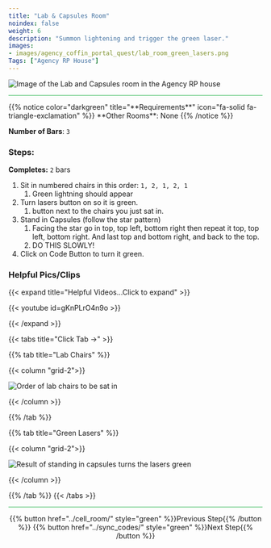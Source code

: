 ```yaml
---
title: "Lab & Capsules Room"
noindex: false
weight: 6
description: "Summon lightening and trigger the green laser."
images:
- images/agency_coffin_portal_quest/lab_room_green_lasers.png
Tags: ["Agency RP House"]
---
```


![Image of the Lab and Capsules room in the Agency RP house](/images/agency_coffin_portal_quest/lab_room_w400px.png)

<hr style="background-color: #28b44c" size=8>
{{% notice color="darkgreen" title="**Requirements**" icon="fa-solid fa-triangle-exclamation"  %}}
**Other Rooms**: None
{{% /notice %}}


**Number of Bars**: `3`

### Steps:

**Completes:** `2` bars
1. Sit in numbered chairs in this order: `1, 2, 1, 2, 1`
    1. Green lightning should appear
1. Turn lasers button on so it is green.
    1. button next to the chairs you just sat in.
1. Stand in Capsules (follow the star pattern)
    1. Facing the star go in top, top left, bottom right then repeat it top, top left, bottom right. And last top and bottom right, and back to the top.
    1. DO THIS SLOWLY!
1. Click on Code Button to turn it green.

### Helpful Pics/Clips

{{< expand title="Helpful Videos...Click to expand" >}} 
<div class="grid-1 post-vid-dot">

{{< youtube id=gKnPLrO4n9o >}}

</div>
{{< /expand >}}

{{< tabs title="Click Tab ->" >}}

{{% tab title="Lab Chairs" %}}

{{< column "grid-2">}}

![Order of lab chairs to be sat in](/images/agency_coffin_portal_quest/lab_room_chair_order.png)


{{< /column >}}

{{% /tab %}}

{{% tab title="Green Lasers" %}}

{{< column "grid-2">}}

![Result of standing in capsules turns the lasers green](/images/agency_coffin_portal_quest/lab_room_green_lasers.png)


{{< /column >}}

{{% /tab %}}
{{< /tabs >}}

<hr style="background-color: #28b44c" size=8>

<div align="center">{{% button href="../cell_room/" style="green" %}}Previous Step{{% /button %}} {{% button href="../sync_codes/" style="green" %}}Next Step{{% /button %}}</div>